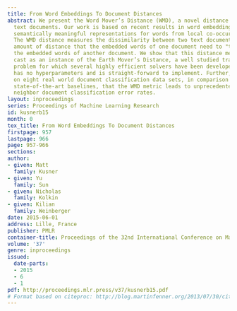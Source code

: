 ```yaml
---
title: From Word Embeddings To Document Distances
abstract: We present the Word Mover’s Distance (WMD), a novel distance function between
  text documents. Our work is based on recent results in word embeddings that learn
  semantically meaningful representations for words from local co-occurrences in sentences.
  The WMD distance measures the dissimilarity between two text documents as the minimum
  amount of distance that the embedded words of one document need to "travel" to reach
  the embedded words of another document. We show that this distance metric can be
  cast as an instance of the Earth Mover’s Distance, a well studied transportation
  problem for which several highly efficient solvers have been developed. Our metric
  has no hyperparameters and is straight-forward to implement. Further, we demonstrate
  on eight real world document classification data sets, in comparison with seven
  state-of-the-art baselines, that the WMD metric leads to unprecedented low k-nearest
  neighbor document classification error rates.
layout: inproceedings
series: Proceedings of Machine Learning Research
id: kusnerb15
month: 0
tex_title: From Word Embeddings To Document Distances
firstpage: 957
lastpage: 966
page: 957-966
sections: 
author:
- given: Matt
  family: Kusner
- given: Yu
  family: Sun
- given: Nicholas
  family: Kolkin
- given: Kilian
  family: Weinberger
date: 2015-06-01
address: Lille, France
publisher: PMLR
container-title: Proceedings of the 32nd International Conference on Machine Learning
volume: '37'
genre: inproceedings
issued:
  date-parts:
  - 2015
  - 6
  - 1
pdf: http://proceedings.mlr.press/v37/kusnerb15.pdf
# Format based on citeproc: http://blog.martinfenner.org/2013/07/30/citeproc-yaml-for-bibliographies/
---
```

